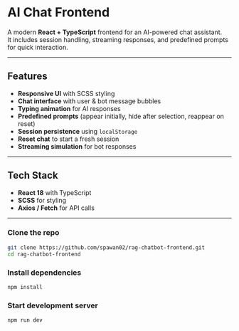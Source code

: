 # AI Chat Frontend

A modern **React + TypeScript** frontend for an AI-powered chat assistant.  
It includes session handling, streaming responses, and predefined prompts for quick interaction.  

---

## Features

- **Responsive UI** with SCSS styling  
- **Chat interface** with user & bot message bubbles  
- **Typing animation** for AI responses  
- **Predefined prompts** (appear initially, hide after selection, reappear on reset)  
- **Session persistence** using `localStorage`  
- **Reset chat** to start a fresh session  
- **Streaming simulation** for bot responses  

---

## Tech Stack

- **React 18** with TypeScript  
- **SCSS** for styling  
- **Axios / Fetch** for API calls  

---


### Clone the repo
```bash
git clone https://github.com/spawan02/rag-chatbot-frontend.git
cd rag-chatbot-frontend
```
### Install dependencies
```bash
npm install
```
### Start development server
```bash
npm run dev
```